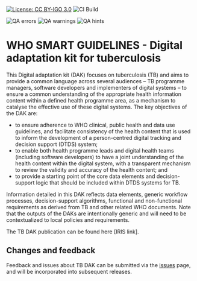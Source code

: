 <!--badges-->
[![License: CC BY-IGO 3.0](https://licensebuttons.net/l/by-nc/3.0/igo/80x15.png)](https://creativecommons.org/licenses/by/3.0/igo)
![CI Build](https://img.shields.io/github/actions/workflow/status/WorldHealthOrganization/smart-dak-tb/ghbuild.yml)  
   
![QA errors](https://img.shields.io/badge/dynamic/json?url=https%3A%2F%2FWorldHealthOrganization.github.io%2Fsmart-dak-tb%2Fqa.json&query=%24.errs&logoColor=red&label=QA%20errors&color=yellow)
![QA warnings](https://img.shields.io/badge/dynamic/json?url=https%3A%2F%2FWorldHealthOrganization.github.io%2Fsmart-dak-tb%2Fqa.json&query=%24.warnings&logoColor=orange&label=QA%20warnings&color=yellow)
![QA hints](https://img.shields.io/badge/dynamic/json?url=https%3A%2F%2FWorldHealthOrganization.github.io%2Fsmart-dak-tb%2Fqa.json&query=%24.hints&logoColor=yellow&label=QA%20hints&color=yellow)
<!--/badges-->

# WHO SMART GUIDELINES - Digital adaptation kit for tuberculosis

This Digital adaptation kit (DAK) focuses on tuberculosis (TB) and aims to provide a common language across several audiences – TB programme managers, software developers and implementers of  digital systems – to ensure a common understanding of the appropriate health information content within a defined health programme area, as a mechanism to catalyse the effective use of these digital systems. The key objectives of the DAK are:
* to ensure adherence to WHO clinical, public health and data use guidelines, and facilitate consistency of the health content that is used to inform the 
development of a person-centred digital tracking and decision support (DTDS) system;
* to enable both health programme leads and digital health teams (including software developers) to have a joint understanding of the health content within 
the digital system, with a transparent mechanism to review the validity and accuracy of the health content; and
* to provide a starting point of the core data elements and decision-support logic that should be included within DTDS systems for TB.

Information detailed in this DAK reflects data elements, generic workflow processes, decision-support algorithms, functional and non-functional requirements as derived from TB and other related WHO documents. Note that the outputs of the DAKs are intentionally generic and will need to be contextualized to local policies and requirements.

The TB DAK publication can be found here [IRIS link].

## Changes and feedback

Feedback and issues about TB DAK can be submitted via the [issues](issues) page, and will be incorporated into subsequent releases.


